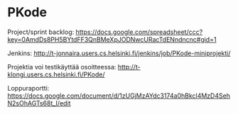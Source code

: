PKode
====
Project/sprint backlog: https://docs.google.com/spreadsheet/ccc?key=0AmdDs8PH5BYtdFF3QnBMeXpJODNwcURacTdENndncnc#gid=1

Jenkins: http://t-jonnaira.users.cs.helsinki.fi/jenkins/job/PKode-miniprojekti/

Projektia voi testikäyttää osoitteessa: http://t-klongi.users.cs.helsinki.fi/PKode/

Loppuraportti: https://docs.google.com/document/d/1zUGjMzAYdc3174a0hBkcl4MzD4SehN2sOhAGTs68t_I/edit

